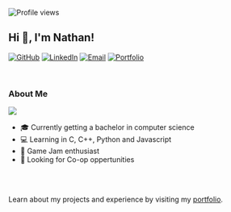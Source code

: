 <!-- Profile Views -->
![Profile views](https://komarev.com/ghpvc/?username=nathancecixx&&style=flat-square)

## Hi 👋, I'm Nathan!     

<!-- Badges -->
[![GitHub](https://img.shields.io/badge/GitHub-181717?style=flat-square&logo=github&logoColor=white)](https://github.com/Nathancecixx) 
[![LinkedIn](https://img.shields.io/badge/LinkedIn-0077B5?style=flat-square&logo=linkedin&logoColor=white)](https://linkedin.com/in/nathan-ceci)
[![Email](https://img.shields.io/badge/Email-D14836?style=flat-square&logo=Gmail&logoColor=white)](mailto:nathancecixx@gmail.com)
[![Portfolio](https://img.shields.io/badge/My%20Website-9475fd?style=flat-square&logo=google-chrome&logoColor=white)](https://nathanceci.com)







<br/>  

### About Me  
 
</td><td valign="top" width="30%"> 

<img src="https://github-readme-stats.vercel.app/api/top-langs/?username=nathancecixx&hide_border=true&layout=compact" align="left" style="max-width: 100%; height: auto;" />

</td></tr></table>  

<br/>  

- 🎓 Currently getting a bachelor in computer science
- 💻 Learning in C, C++, Python and Javascript
- 👾 Game Jam enthusiast
- 👀 Looking for Co-op oppertunities
<br/>
<br/>


Learn about my projects and experience by visiting my [portfolio](https://nathanceci.com).

